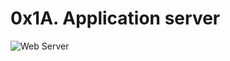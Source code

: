 # 0x1A. Application server


![Web Server](https://s3.amazonaws.com/alx-intranet.hbtn.io/uploads/medias/2018/9/c7d1ed0a2e10d1b4e9b3.jpg?X-Amz-Algorithm=AWS4-HMAC-SHA256&X-Amz-Credential=AKIARDDGGGOUSBVO6H7D%2F20231116%2Fus-east-1%2Fs3%2Faws4_request&X-Amz-Date=20231116T170604Z&X-Amz-Expires=86400&X-Amz-SignedHeaders=host&X-Amz-Signature=f5c53033ca946aa2f83146423e6d2e2a1a68f2d00179615d584233900ddff1df)
